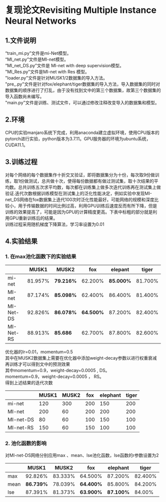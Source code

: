 # 复现论文Revisiting Multiple Instance Neural Networks
## 1.文件说明
“train_mi.py”文件是mi-Net模型。<br>
“MI_net.py”文件是MI-net模型。<br>
“MI_net_DS.py”文件是 MI-net with deep supervision模型。<br>
"MI_Res.py"文件是MI-net with Res 模型。<br>
"loader.py"文件是针对MUSK1/2数据集的导入方法。<br>
"pre_.py"文件是针对fox/elephant/tiger数据集的导入方法，导入数据集的同时对数据集的顺序进行了打乱，由于没有找到文中的第三个数据集，故第三个数据集的导入函数尚未编写。<br>
"main.py"文件是训练、测试文件，可以通过修改注释改变导入的数据集和模型。<br>

## 2.环境
CPU的实验manjaro系统下完成，利用anaconda建立虚拟环境，使用CPU版本的pytorch进行实验，python版本为3.7.11。GPU服务器的环境为ubuntu系统，CUDA11.1。
## 3.训练过程
对每个网络的每个数据集作十折交叉验证，即将数据集分为十份，每次取9份做训练，取1份做测试，总共做十次，使得每份数据都有做过测试集，取十次结果的平均数。总共训练五次求平均数，每次都在训练集上做多次迭代训练再在测试集上做验证.迭代次数根据训练模型在测试集上的泛化性能决定，例如实验中发现MI-net_DS网络在fox数据集上迭代100次时泛化性能最好。可能网络的规模和深度比较小，用于传输数据的时间比例过高，利用GPU训练后速度反而有所下降，但是训练的效果提高了，可能是因为GPU的计算精度更高。下表中标粗的部分就是利用GPU重新训练后的结果。<br>
训练过程采用随机梯度下降算法，学习率设置为0.01

## 4.实验结果
### 1. 在max池化函数下的实验结果



|   | MUSK1 | MUSK2 | fox | elepant | tiger |
|---| -----|------| -----|---------|--------|
|mi-net|81.957%|**79.216%**|62.200%|**85.000%**|81.700%|
|MI-net|87.174%|**85.098%**|62.400%|86.400%|81.400%|
|MI-Net-DS|92.826%|**86.078%**|**64.500%**|87.200%|82.400%|
|MI-Net-RS|88.913%|**85.686**|62.700%|87.800%|82.600%|

优化器的lr=0.01，momentum=0.5<br>
其中在MUSK2数据集上需要在优化器中添加weight-decay参数以进行权重衰减再训练才可以得到文中的预测效果<br>
其中momentum=0.9，weight-decay=0.0005 , DS。<br>
momentum=0.9，weight-decay=0.0005 ， RS。<br>
得到上述结果的迭代次数<br>

|    |MUSK1|MUSK2|fox|elephant|tiger|
|----|----|----|----|----|----|
|mi-net|120|300|200|150|200|
|MI-net|200|60|200|200|200|
|MI-net-DS|80|60|100|150|100|
|MI-net-RS|150|60|150|100|100|

### 2. 池化函数的影响

对MI-net-DS网络分别应用max 、mean、lse池化函数，lse函数的r参数设置为2

|    |MUSK1|MUSK2|fox|elephant|tiger|
|---|---|--------|---|--------|-----|
|max|92.826%|83.333%|64.500%|87.200%|82.400%|
|mean|**86.739%**|78.039%|**64.400%**|85.800%|84.200%|
|lse|87.391%|81.373%|**63.900%**|**87.100%**|84.00%|